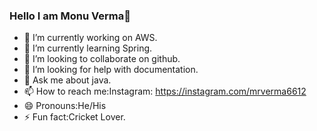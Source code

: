 ### Hello I am Monu Verma👋

- 🔭 I’m currently working on AWS.
- 🌱 I’m currently learning Spring.
- 👯 I’m looking to collaborate on github.
- 🤔 I’m looking for help with documentation.
- 💬 Ask me about java.
- 📫 How to reach me:Instagram: https://instagram.com/mrverma6612
- 😄 Pronouns:He/His
- ⚡ Fun fact:Cricket Lover.
